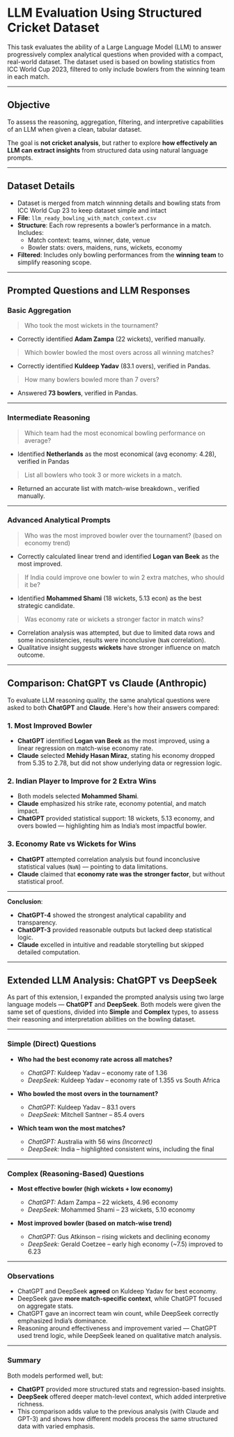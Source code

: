 #  LLM Evaluation Using Structured Cricket Dataset

This task evaluates the ability of a Large Language Model (LLM) to answer progressively complex analytical questions when provided with a compact, real-world dataset. The dataset used is based on bowling statistics from ICC World Cup 2023, filtered to only include bowlers from the winning team in each match.

---

##  Objective

To assess the reasoning, aggregation, filtering, and interpretive capabilities of an LLM when given a clean, tabular dataset.

The goal is **not cricket analysis**, but rather to explore **how effectively an LLM can extract insights** from structured data using natural language prompts.

---

##  Dataset Details

- Dataset is merged from match winnning details and bowling stats from ICC World Cup 23 to keep dataset simple and intact
- **File**: `llm_ready_bowling_with_match_context.csv`
- **Structure**: Each row represents a bowler’s performance in a match. Includes:
  - Match context: teams, winner, date, venue
  - Bowler stats: overs, maidens, runs, wickets, economy
- **Filtered**: Includes only bowling performances from the **winning team** to simplify reasoning scope.

---

##  Prompted Questions and LLM Responses

### Basic Aggregation
> Who took the most wickets in the tournament?

-  Correctly identified **Adam Zampa** (22 wickets), verified manually.

> Which bowler bowled the most overs across all winning matches?

-  Correctly identified **Kuldeep Yadav** (83.1 overs), verified in Pandas.

> How many bowlers bowled more than 7 overs?

-  Answered **73 bowlers**, verified in Pandas.

---

### Intermediate Reasoning
> Which team had the most economical bowling performance on average?

-  Identified **Netherlands** as the most economical (avg economy: 4.28), verified in Pandas

> List all bowlers who took 3 or more wickets in a match.

-  Returned an accurate list with match-wise breakdown., verified manually.

---

### Advanced Analytical Prompts
> Who was the most improved bowler over the tournament? (based on economy trend)

-  Correctly calculated linear trend and identified **Logan van Beek** as the most improved.

> If India could improve one bowler to win 2 extra matches, who should it be?

-  Identified **Mohammed Shami** (18 wickets, 5.13 econ) as the best strategic candidate.

> Was economy rate or wickets a stronger factor in match wins?

-  Correlation analysis was attempted, but due to limited data rows and some inconsistencies, results were inconclusive (`NaN` correlation).  
-  Qualitative insight suggests **wickets** have stronger influence on match outcome.

---

##  Comparison: ChatGPT vs Claude (Anthropic)

To evaluate LLM reasoning quality, the same analytical questions were asked to both **ChatGPT** and **Claude**. Here's how their answers compared:

### 1. Most Improved Bowler
- **ChatGPT** identified **Logan van Beek** as the most improved, using a linear regression on match-wise economy rate.
- **Claude** selected **Mehidy Hasan Miraz**, stating his economy dropped from 5.35 to 2.78, but did not show underlying data or regression logic.

### 2. Indian Player to Improve for 2 Extra Wins
- Both models selected **Mohammed Shami**.
- **Claude** emphasized his strike rate, economy potential, and match impact.
- **ChatGPT** provided statistical support: 18 wickets, 5.13 economy, and overs bowled — highlighting him as India’s most impactful bowler.

### 3. Economy Rate vs Wickets for Wins
- **ChatGPT** attempted correlation analysis but found inconclusive statistical values (`NaN`) — pointing to data limitations.
- **Claude** claimed that **economy rate was the stronger factor**, but without statistical proof.

---

 **Conclusion**:
- **ChatGPT-4** showed the strongest analytical capability and transparency.
- **ChatGPT-3** provided reasonable outputs but lacked deep statistical logic.
- **Claude** excelled in intuitive and readable storytelling but skipped detailed computation.

---

##  Extended LLM Analysis: ChatGPT vs DeepSeek

As part of this extension, I expanded the prompted analysis using two large language models — **ChatGPT** and **DeepSeek**. Both models were given the same set of questions, divided into **Simple** and **Complex** types, to assess their reasoning and interpretation abilities on the bowling dataset.

---

###  Simple (Direct) Questions

- **Who had the best economy rate across all matches?**  
  - *ChatGPT:* Kuldeep Yadav – economy rate of 1.36  
  - *DeepSeek:* Kuldeep Yadav – economy rate of 1.355 vs South Africa

- **Who bowled the most overs in the tournament?**  
  - *ChatGPT:* Kuldeep Yadav – 83.1 overs  
  - *DeepSeek:* Mitchell Santner – 85.4 overs

- **Which team won the most matches?**  
  - *ChatGPT:* Australia with 56 wins *(Incorrect)*  
  - *DeepSeek:* India – highlighted consistent wins, including the final

---

###  Complex (Reasoning-Based) Questions

- **Most effective bowler (high wickets + low economy)**  
  - *ChatGPT:* Adam Zampa – 22 wickets, 4.96 economy  
  - *DeepSeek:* Mohammed Shami – 23 wickets, 5.10 economy

- **Most improved bowler (based on match-wise trend)**  
  - *ChatGPT:* Gus Atkinson – rising wickets and declining economy  
  - *DeepSeek:* Gerald Coetzee – early high economy (~7.5) improved to 6.23

---

###  Observations

- ChatGPT and DeepSeek **agreed** on Kuldeep Yadav for best economy.
- DeepSeek gave **more match-specific context**, while ChatGPT focused on aggregate stats.
- ChatGPT gave an incorrect team win count, while DeepSeek correctly emphasized India’s dominance.
- Reasoning around effectiveness and improvement varied — ChatGPT used trend logic, while DeepSeek leaned on qualitative match analysis.

---

###  Summary

Both models performed well, but:
- **ChatGPT** provided more structured stats and regression-based insights.
- **DeepSeek** offered deeper match-level context, which added interpretive richness.
- This comparison adds value to the previous analysis (with Claude and GPT-3) and shows how different models process the same structured data with varied emphasis.
